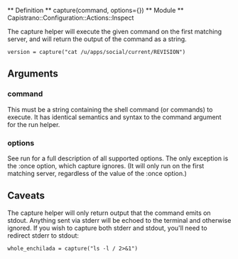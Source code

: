 ** Definition **
    capture(command, options={}) 
** Module **
    Capistrano::Configuration::Actions::Inspect 

The capture helper will execute the given command on the first matching server, and will return the output of the command as a string.

    version = capture("cat /u/apps/social/current/REVISION")

## Arguments

### command

This must be a string containing the shell command (or commands) to execute. It has identical semantics and syntax to the command argument for the run helper.

### options

See run for a full description of all supported options. The only exception is the :once option, which capture ignores. (It will only run on the first matching server, regardless of the value of the :once option.)

## Caveats

The capture helper will only return output that the command emits on stdout. Anything sent via stderr will be echoed to the terminal and otherwise ignored. If you wish to capture both stderr and stdout, you'll need to redirect stderr to stdout:

    whole_enchilada = capture("ls -l / 2>&1")
